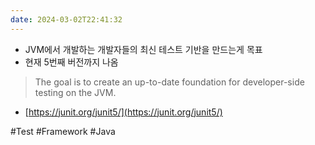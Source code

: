 ```yaml
---
date: 2024-03-02T22:41:32
---
```

- JVM에서 개발하는 개발자들의 최신 테스트 기반을 만드는게 목표
- 현재 5번째 버전까지 나옴

> The goal is to create an up-to-date foundation for developer-side testing on the JVM.

- [https://junit.org/junit5/](https://junit.org/junit5/)

#Test
#Framework
#Java